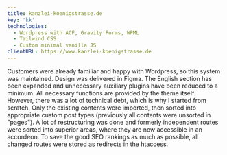 ```yaml
---
title: kanzlei-koenigstrasse.de
key: 'kk'
technologies:
  - Wordpress with ACF, Gravity Forms, WPML
  - Tailwind CSS
  - Custom minimal vanilla JS
clientURL: https://www.kanzlei-koenigstrasse.de
---
```


Customers were already familiar and happy with Wordpress, so this system was maintained. Design was delivered in Figma. The English section has been expanded and unnecessary auxiliary plugins have been reduced to a minimum. All necessary functions are provided by the theme itself. However, there was a lot of technical debt, which is why I started from scratch. Only the existing contents were imported, then sorted into appropriate custom post types (previously all contents were unsorted in "pages"). A lot of restructuring was done and formerly independent routes were sorted into superior areas, where they are now accessible in an accordeon. To save the good SEO rankings as much as possible, all changed routes were stored as redirects in the htaccess.

